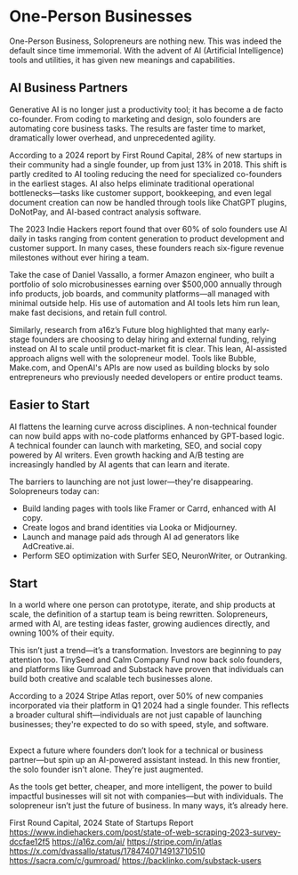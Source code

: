 # One-Person Businesses

One-Person Business, Solopreneurs are nothing new. This was indeed the default since time immemorial. With the advent of AI (Artificial Intelligence) tools and utilities, it has given new meanings and capabilities.

## AI Business Partners

Generative AI is no longer just a productivity tool; it has become a de facto co-founder. From coding to marketing and design, solo founders are automating core business tasks. The results are faster time to market, dramatically lower overhead, and unprecedented agility.

According to a 2024 report by First Round Capital, 28% of new startups in their community had a single founder, up from just 13% in 2018. This shift is partly credited to AI tooling reducing the need for specialized co-founders in the earliest stages. AI also helps eliminate traditional operational bottlenecks—tasks like customer support, bookkeeping, and even legal document creation can now be handled through tools like ChatGPT plugins, DoNotPay, and AI-based contract analysis software.

The 2023 Indie Hackers report found that over 60% of solo founders use AI daily in tasks ranging from content generation to product development and customer support. In many cases, these founders reach six-figure revenue milestones without ever hiring a team.

Take the case of Daniel Vassallo, a former Amazon engineer, who built a portfolio of solo microbusinesses earning over $500,000 annually through info products, job boards, and community platforms—all managed with minimal outside help. His use of automation and AI tools lets him run lean, make fast decisions, and retain full control.

Similarly, research from a16z’s Future blog highlighted that many early-stage founders are choosing to delay hiring and external funding, relying instead on AI to scale until product-market fit is clear. This lean, AI-assisted approach aligns well with the solopreneur model. Tools like Bubble, Make.com, and OpenAI's APIs are now used as building blocks by solo entrepreneurs who previously needed developers or entire product teams.

## Easier to Start

AI flattens the learning curve across disciplines. A non-technical founder can now build apps with no-code platforms enhanced by GPT-based logic. A technical founder can launch with marketing, SEO, and social copy powered by AI writers. Even growth hacking and A/B testing are increasingly handled by AI agents that can learn and iterate.

The barriers to launching are not just lower—they're disappearing. Solopreneurs today can:

- Build landing pages with tools like Framer or Carrd, enhanced with AI copy.
- Create logos and brand identities via Looka or Midjourney.
- Launch and manage paid ads through AI ad generators like AdCreative.ai.
- Perform SEO optimization with Surfer SEO, NeuronWriter, or Outranking.

## Start

In a world where one person can prototype, iterate, and ship products at scale, the definition of a startup team is being rewritten. Solopreneurs, armed with AI, are testing ideas faster, growing audiences directly, and owning 100% of their equity.

This isn’t just a trend—it’s a transformation. Investors are beginning to pay attention too. TinySeed and Calm Company Fund now back solo founders, and platforms like Gumroad and Substack have proven that individuals can build both creative and scalable tech businesses alone.

According to a 2024 Stripe Atlas report, over 50% of new companies incorporated via their platform in Q1 2024 had a single founder. This reflects a broader cultural shift—individuals are not just capable of launching businesses; they're expected to do so with speed, style, and software.

## 

Expect a future where founders don’t look for a technical or business partner—but spin up an AI-powered assistant instead. In this new frontier, the solo founder isn't alone. They're just augmented.

As the tools get better, cheaper, and more intelligent, the power to build impactful businesses will sit not with companies—but with individuals. The solopreneur isn’t just the future of business. In many ways, it’s already here.

First Round Capital, 2024 State of Startups Report
https://www.indiehackers.com/post/state-of-web-scraping-2023-survey-dccfae12f5
https://a16z.com/ai/
https://stripe.com/in/atlas
https://x.com/dvassallo/status/1784740714913710510
https://sacra.com/c/gumroad/
https://backlinko.com/substack-users